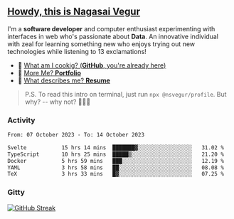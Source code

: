 
## [Howdy, this is Nagasai Vegur](https://nsvegur.me/)

I'm a **software developer** and computer enthusiast experimenting with interfaces in web who's passionate about **Data**. An innovative individual with zeal for learning something new who enjoys trying out new technologies while listening to 13 exclamations!

- 🍔 [What am I cookig? (**GitHub**, you're already here)](https://github.com/NSVEGUR)
- 👻 [More Me? **Portfolio**](https://nsvegur.me/)
- 🔭 [What describes me? **Resume**](https://nsvegur.me/resume)

> P.S. To read this intro on terminal, just run `npx @nsvegur/profile`. But why? -- why not? 🤷🏻‍♂️

### Activity

<!--START_SECTION:waka-->

```txt
From: 07 October 2023 - To: 14 October 2023

Svelte           15 hrs 14 mins  ███████▓░░░░░░░░░░░░░░░░░   31.02 %
TypeScript       10 hrs 25 mins  █████▒░░░░░░░░░░░░░░░░░░░   21.20 %
Docker           5 hrs 59 mins   ███░░░░░░░░░░░░░░░░░░░░░░   12.19 %
YAML             3 hrs 58 mins   ██░░░░░░░░░░░░░░░░░░░░░░░   08.08 %
TeX              3 hrs 33 mins   █▓░░░░░░░░░░░░░░░░░░░░░░░   07.25 %
```

<!--END_SECTION:waka-->

### Gitty

[![GitHub Streak](http://github-profile-summary-cards.vercel.app/api/cards/profile-details?username=NSVEGUR&theme=github_dark)]('https://github.com/NSVEGUR')

